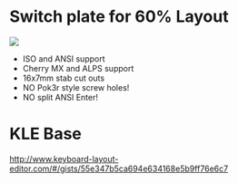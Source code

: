 # Switch plate for 60% Layout

![](https://github.com/homerowco/60-mx-alps-universal-switch-plate/blob/master/DXF/60pct-mxalps-universal-combined-final.preview.png?raw=true)

 - ISO and ANSI support
 - Cherry MX and ALPS support
 - 16x7mm stab cut outs
 - NO Pok3r style screw holes!
 - NO split ANSI Enter!


# KLE Base

http://www.keyboard-layout-editor.com/#/gists/55e347b5ca694e634168e5b9ff76e6c7
